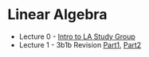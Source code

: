 # Linear Algebra 

* Lecture 0 - [Intro to LA Study Group](000-Intro_to_Study_Group.pdf)
* Lecture 1 - 3b1b Revision [Part1](001-3b1b_Revision/001A.md), [Part2](001-3b1b_Revision/001B.md)
